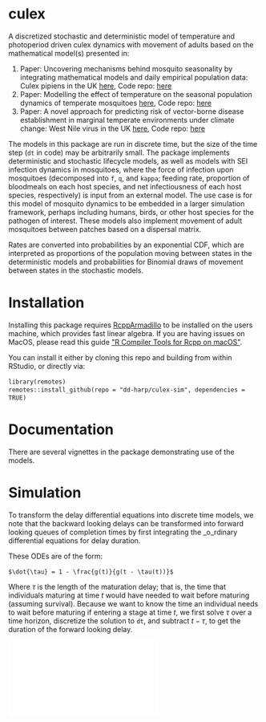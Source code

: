 # culex

A discretized stochastic and deterministic model of temperature and photoperiod driven culex dynamics with movement of adults based on the mathematical model(s) presented in:

1.  Paper: Uncovering mechanisms behind mosquito seasonality by integrating mathematical models and daily empirical population data: Culex pipiens in the UK [here](https://parasitesandvectors.biomedcentral.com/articles/10.1186/s13071-019-3321-2), Code repo: [here](https://github.com/davewi13/Mosquito-seasonality-paper)
2.  Paper: Modelling the effect of temperature on the seasonal population dynamics of temperate mosquitoes [here](https://www.sciencedirect.com/science/article/pii/S0022519316300285), Code repo: [here](https://github.com/davewi13/Temperate-Mosquito-DDE)
3.  Paper: A novel approach for predicting risk of vector-borne disease establishment in marginal temperate environments under climate change: West Nile virus in the UK [here](https://doi.org/10.1098/rsif.2021.0049), Code repo: [here](https://github.com/davewi13/WNV_model)

The models in this package are run in discrete time, but the size of the time step (`dt` in code) may be arbitrarily small. The package implements deterministic and stochastic lifecycle models, as well as models with SEI infection dynamics in mosquitoes, where the force of infection upon mosquitoes (decomposed into `f`, `q`, and `kappa`; feeding rate, proportion of bloodmeals on each host species, and net infectiousness of each host species, respectively) is input from an external model. The use case is for this model of mosquito dynamics to be embedded in a larger simulation framework, perhaps including humans, birds, or other host species for the pathogen of interest. These models also implement movement of adult mosquitoes between patches based on a dispersal matrix.

Rates are converted into probabilities by an exponential CDF, which are interpreted as proportions of the population moving between states in the deterministic models and probabilities for Binomial draws of movement between states in the stochastic models.

# Installation

Installing this package requires [RcppArmadillo](https://dirk.eddelbuettel.com/code/rcpp.armadillo.html) to be installed on the users machine, which provides fast linear algebra. If you are having issues on MacOS, please read this guide ["R Compiler Tools for Rcpp on macOS"](https://thecoatlessprofessor.com/programming/cpp/r-compiler-tools-for-rcpp-on-macos/).

You can install it either by cloning this repo and building from within RStudio, or directly via:

```
library(remotes)
remotes::install_github(repo = "dd-harp/culex-sim", dependencies = TRUE)
```

# Documentation

There are several vignettes in the package demonstrating use of the models.

# Simulation

To transform the delay differential equations into discrete time models, we note that
the backward looking delays can be transformed into forward looking queues of completion
times by first integrating the _o_rdinary differential equations for delay duration.

These ODEs are of the form:

```
$\dot{\tau} = 1 - \frac{g(t)}{g(t - \tau(t))}$
```

Where $\tau$ is the length of the maturation delay; that is, the time that individuals
maturing at time $t$ would have needed to wait before maturing (assuming survival). Because
we want to know the time an individual needs to wait before maturing if entering a stage
at time $t$, we first solve $\tau$ over a time horizon, discretize the solution to `dt`,
and subtract $t - \tau$, to get the duration of the forward looking delay.

![](man/figures/delays.pdf)
